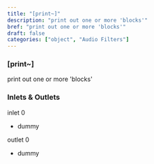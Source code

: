 ```yaml
---
title: "[print~]"
description: "print out one or more 'blocks'"
bref: "print out one or more 'blocks'"
draft: false
categories: ["object", "Audio Filters"]
---
```


### [print~]

print out one or more 'blocks'

### Inlets & Outlets

inlet 0

 - dummy

outlet 0

 - dummy
 
